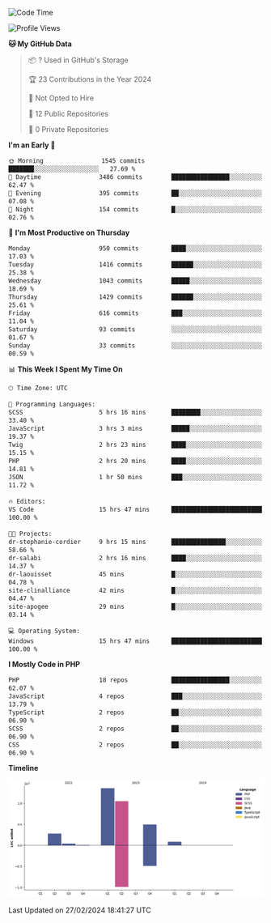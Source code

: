 <!--START_SECTION:waka-->
![Code Time](http://img.shields.io/badge/Code%20Time-1%2C521%20hrs%2051%20mins-blue)

![Profile Views](http://img.shields.io/badge/Profile%20Views-0-blue)

**🐱 My GitHub Data** 

> 📦 ? Used in GitHub's Storage 
 > 
> 🏆 23 Contributions in the Year 2024
 > 
> 🚫 Not Opted to Hire
 > 
> 📜 12 Public Repositories 
 > 
> 🔑 0 Private Repositories 
 > 
**I'm an Early 🐤** 

```text
🌞 Morning                1545 commits        ███████░░░░░░░░░░░░░░░░░░   27.69 % 
🌆 Daytime                3486 commits        ████████████████░░░░░░░░░   62.47 % 
🌃 Evening                395 commits         ██░░░░░░░░░░░░░░░░░░░░░░░   07.08 % 
🌙 Night                  154 commits         █░░░░░░░░░░░░░░░░░░░░░░░░   02.76 % 
```
📅 **I'm Most Productive on Thursday** 

```text
Monday                   950 commits         ████░░░░░░░░░░░░░░░░░░░░░   17.03 % 
Tuesday                  1416 commits        ██████░░░░░░░░░░░░░░░░░░░   25.38 % 
Wednesday                1043 commits        █████░░░░░░░░░░░░░░░░░░░░   18.69 % 
Thursday                 1429 commits        ██████░░░░░░░░░░░░░░░░░░░   25.61 % 
Friday                   616 commits         ███░░░░░░░░░░░░░░░░░░░░░░   11.04 % 
Saturday                 93 commits          ░░░░░░░░░░░░░░░░░░░░░░░░░   01.67 % 
Sunday                   33 commits          ░░░░░░░░░░░░░░░░░░░░░░░░░   00.59 % 
```


📊 **This Week I Spent My Time On** 

```text
🕑︎ Time Zone: UTC

💬 Programming Languages: 
SCSS                     5 hrs 16 mins       ████████░░░░░░░░░░░░░░░░░   33.40 % 
JavaScript               3 hrs 3 mins        █████░░░░░░░░░░░░░░░░░░░░   19.37 % 
Twig                     2 hrs 23 mins       ████░░░░░░░░░░░░░░░░░░░░░   15.15 % 
PHP                      2 hrs 20 mins       ████░░░░░░░░░░░░░░░░░░░░░   14.81 % 
JSON                     1 hr 50 mins        ███░░░░░░░░░░░░░░░░░░░░░░   11.72 % 

🔥 Editors: 
VS Code                  15 hrs 47 mins      █████████████████████████   100.00 % 

🐱‍💻 Projects: 
dr-stephanie-cordier     9 hrs 15 mins       ███████████████░░░░░░░░░░   58.66 % 
dr-salabi                2 hrs 16 mins       ████░░░░░░░░░░░░░░░░░░░░░   14.37 % 
dr-laouisset             45 mins             █░░░░░░░░░░░░░░░░░░░░░░░░   04.78 % 
site-clinalliance        42 mins             █░░░░░░░░░░░░░░░░░░░░░░░░   04.47 % 
site-apogee              29 mins             █░░░░░░░░░░░░░░░░░░░░░░░░   03.14 % 

💻 Operating System: 
Windows                  15 hrs 47 mins      █████████████████████████   100.00 % 
```

**I Mostly Code in PHP** 

```text
PHP                      18 repos            ████████████████░░░░░░░░░   62.07 % 
JavaScript               4 repos             ███░░░░░░░░░░░░░░░░░░░░░░   13.79 % 
TypeScript               2 repos             ██░░░░░░░░░░░░░░░░░░░░░░░   06.90 % 
SCSS                     2 repos             ██░░░░░░░░░░░░░░░░░░░░░░░   06.90 % 
CSS                      2 repos             ██░░░░░░░░░░░░░░░░░░░░░░░   06.90 % 
```



**Timeline**

![Lines of Code chart](https://raw.githubusercontent.com/tahar-elgunaoui/tahar-elgunaoui/main/assets/bar_graph.png)


 Last Updated on 27/02/2024 18:41:27 UTC
<!--END_SECTION:waka-->
